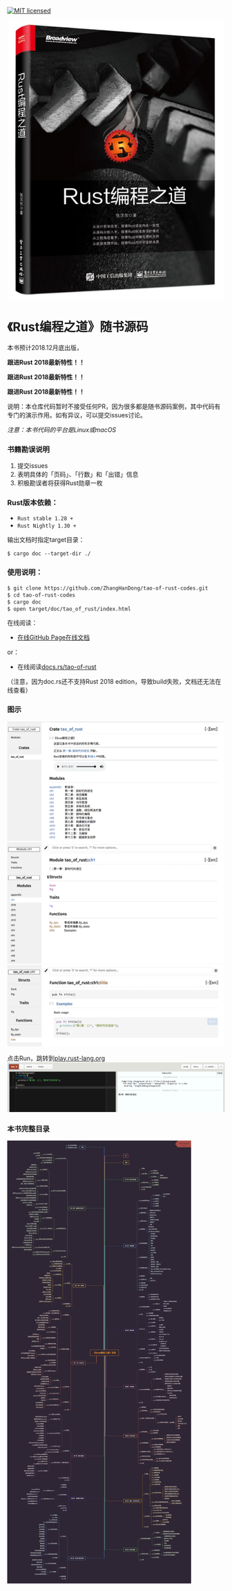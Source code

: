 [![MIT licensed](https://img.shields.io/badge/license-MIT-blue.svg)](./LICENSE)

![img3](images/rustbook.jpg)

# 《Rust编程之道》随书源码

本书预计2018.12月底出版，

**跟进Rust 2018最新特性！！**

**跟进Rust 2018最新特性！！**

**跟进Rust 2018最新特性！！**

说明：本仓库代码暂时不接受任何PR，因为很多都是随书源码案例，其中代码有专门的演示作用。如有异议，可以提交issues讨论。

_注意：本书代码的平台是Linux或macOS_

### 书籍勘误说明

1. 提交issues
2. 表明具体的「页码」、「行数」和「出错」信息
3. 积极勘误者将获得Rust勋章一枚

### Rust版本依赖：

- `Rust stable 1.28 + `
- `Rust Nightly 1.30 +`

输出文档时指定target目录：

```
$ cargo doc --target-dir ./
```

### 使用说明：

```shell
$ git clone https://github.com/ZhangHanDong/tao-of-rust-codes.git
$ cd tao-of-rust-codes
$ cargo doc
$ open target/doc/tao_of_rust/index.html
```

在线阅读：

- [在线GitHub Page在线文档](https://ruststudy.github.io/tao_of_rust_docs/tao_of_rust/)

or：

- 在线阅读[docs.rs/tao-of-rust](https://docs.rs/crate/tao-of-rust/)

（注意，因为doc.rs还不支持Rust 2018 edition，导致build失败，文档还无法在线查看）

### 图示

![img1](images/0.png)
![img2](images/1.png)
![img3](images/2.png)

点击Run，跳转到[play.rust-lang.org](https://play.rust-lang.org)
![img4](images/run.png)

### 本书完整目录

![TOC](images/toc.png)
